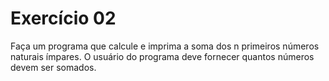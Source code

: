 # Exercício 02

Faça um programa que calcule e imprima a soma dos n primeiros números naturais 
ímpares. O usuário do programa deve fornecer quantos números devem ser somados.

